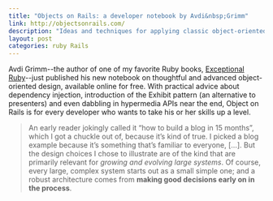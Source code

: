 ```yaml
---
title: "Objects on Rails: a developer notebook by Avdi&nbsp;Grimm"
link: http://objectsonrails.com/
description: "Ideas and techniques for applying classic object-oriented principles to Rails development."
layout: post
categories: ruby Rails
---
```


Avdi Grimm--the author of one of my favorite Ruby books, [Exceptional
Ruby][1]--just published his new notebook on thoughtful and advanced
object-oriented design, available online for free. With practical advice about
dependency injection, introduction of the Exhibit pattern (an alternative to
presenters) and even dabbling in hypermedia APIs near the end, Object on Rails
is for every developer who wants to take his or her skills up a level.

> An early reader jokingly called it “how to build a blog in 15 months”, which I
> got a chuckle out of, because it’s kind of true. I picked a blog example
> because it’s something that’s familiar to everyone, [...]. But the design
> choices I chose to illustrate are of the kind that are primarily relevant for
> _growing and evolving large systems_. Of course, every large, complex system
> starts out as a small simple one; and a robust architecture comes from
> **making good decisions early on in the process**.


  [1]: http://exceptionalruby.com/
